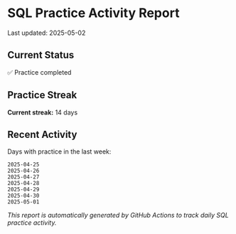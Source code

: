 # SQL Practice Activity Report

Last updated: 2025-05-02

## Current Status

✅ Practice completed

## Practice Streak

**Current streak:** 14 days

## Recent Activity

Days with practice in the last week:

```
2025-04-25
2025-04-26
2025-04-27
2025-04-28
2025-04-29
2025-04-30
2025-05-01
```

*This report is automatically generated by GitHub Actions to track daily SQL practice activity.*

